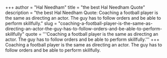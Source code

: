 +++
author = "Hal Needham"
title = "the best Hal Needham Quote"
description = "the best Hal Needham Quote: Coaching a football player is the same as directing an actor. The guy has to follow orders and be able to perform skillfully."
slug = "coaching-a-football-player-is-the-same-as-directing-an-actor-the-guy-has-to-follow-orders-and-be-able-to-perform-skillfully"
quote = '''Coaching a football player is the same as directing an actor. The guy has to follow orders and be able to perform skillfully.'''
+++
Coaching a football player is the same as directing an actor. The guy has to follow orders and be able to perform skillfully.
